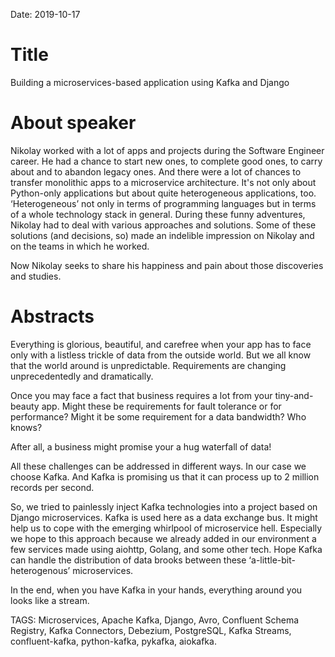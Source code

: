 Date: 2019-10-17

# Title

Building a microservices-based application using Kafka and Django


# About speaker

Nikolay worked with a lot of apps and projects during the Software Engineer career. He had a chance to start new ones, to complete good ones, to carry about and to abandon legacy ones. And there were a lot of chances to transfer monolithic apps to a microservice architecture. It's not only about Python-only applications but about quite heterogeneous applications, too. ‘Heterogeneous’ not only in terms of programming languages but in terms of a whole technology stack in general. During these funny adventures, Nikolay had to deal with various approaches and solutions. Some of these solutions (and decisions, so) made an indelible impression on Nikolay and on the teams in which he worked.

Now Nikolay seeks to share his happiness and pain about those discoveries and studies.


# Abstracts

Everything is glorious, beautiful, and carefree when your app has to face only with a listless trickle of data from the outside world.
But we all know that the world around is unpredictable. Requirements are changing unprecedentedly and dramatically.

Once you may face a fact that business requires a lot from your tiny-and-beauty app. Might these be requirements for fault tolerance or for performance? Might it be some requirement for a data bandwidth? Who knows?

After all, a business might promise your a hug waterfall of data!

All these challenges can be addressed in different ways. In our case we choose Kafka. And Kafka is promising us that it can process up to 2 million records per second.

So, we tried to painlessly inject Kafka technologies into a project based on Django microservices. Kafka is used here as a data exchange bus. It might help us to cope with the emerging whirlpool of microservice hell.  Especially we hope to this approach because we already added in our environment a few services made using aiohttp, Golang, and some other tech. Hope Kafka can handle the distribution of data brooks between these ‘a-little-bit-heterogenous’ microservices.

In the end, when you have Kafka in your hands, everything around you looks like a stream.


TAGS: Microservices, Apache Kafka, Django, Avro, Confluent Schema Registry, Kafka Connectors, Debezium, PostgreSQL, Kafka Streams, confluent-kafka, python-kafka, pykafka, aiokafka.


